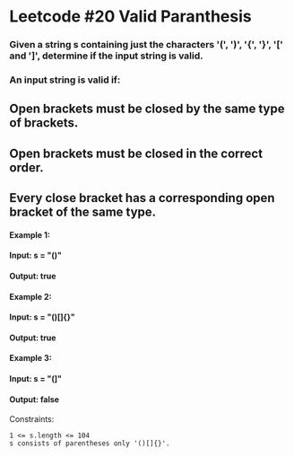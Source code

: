 # Leetcode #20 Valid Paranthesis

### Given a string s containing just the characters '(', ')', '{', '}', '[' and ']', determine if the input string is valid.

### An input string is valid if:

## Open brackets must be closed by the same type of brackets.

## Open brackets must be closed in the correct order.

## Every close bracket has a corresponding open bracket of the same type.

#### Example 1:

#### Input: s = "()"

#### Output: true

#### Example 2:

#### Input: s = "()[]{}"

#### Output: true

#### Example 3:

#### Input: s = "(]"

#### Output: false

Constraints:

    1 <= s.length <= 104
    s consists of parentheses only '()[]{}'.
